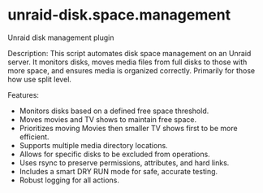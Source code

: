 # unraid-disk.space.management
Unraid disk management plugin

Description:
This script automates disk space management on an Unraid server. It monitors
disks, moves media files from full disks to those with more space, and
ensures media is organized correctly. Primarily for those how use split level.

Features:
- Monitors disks based on a defined free space threshold.
- Moves movies and TV shows to maintain free space.
- Prioritizes moving Movies then smaller TV shows first to be more efficient.
- Supports multiple media directory locations.
- Allows for specific disks to be excluded from operations.
- Uses rsync to preserve permissions, attributes, and hard links.
- Includes a smart DRY RUN mode for safe, accurate testing.
- Robust logging for all actions.

